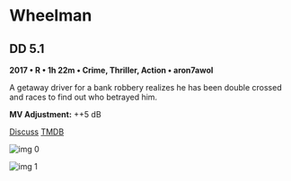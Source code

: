 # Wheelman

## DD 5.1

**2017 • R • 1h 22m • Crime, Thriller, Action • aron7awol**

A getaway driver for a bank robbery realizes he has been double crossed and races to find out who betrayed him.

**MV Adjustment:** ++5 dB

[Discuss](https://www.avsforum.com/threads/bass-eq-for-filtered-movies.2995212/post-57896464)  [TMDB](471014)

![img 0](https://i.imgur.com/dMBSe0P.jpg)

![img 1](https://i.imgur.com/pO2E2Cv.jpg)

